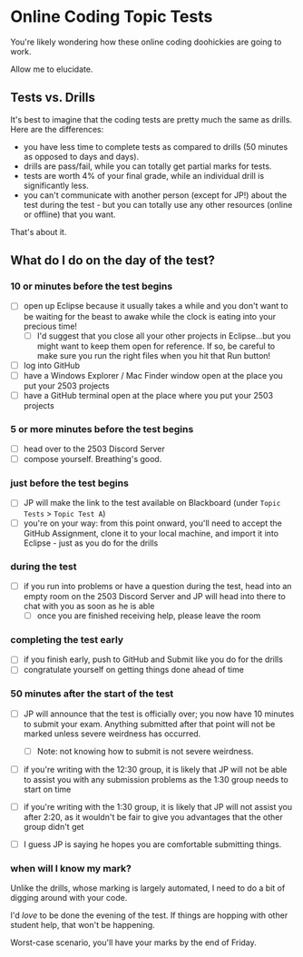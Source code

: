 # Online Coding Topic Tests

You're likely wondering how these online coding doohickies are going to work.

Allow me to elucidate.


## Tests vs. Drills

It's best to imagine that the coding tests are pretty much the same as drills. Here are the differences:

- you have less time to complete tests as compared to drills (50 minutes as opposed to days and days).
- drills are pass/fail, while you can totally get partial marks for tests. 
- tests are worth 4% of your final grade, while an individual drill is significantly less.
- you can't communicate with another person (except for JP!) about the test during the test - but you can totally use any other resources (online or offline) that you want.

That's about it.


## What do I do on the day of the test?

### 10 or minutes before the test begins

- [ ] open up Eclipse because it usually takes a while and you don't want to be waiting for the beast to awake while the clock is eating into your precious time! 
  - [ ] I'd suggest that you close all your other projects in Eclipse...but you might want to keep them open for reference. If so, be careful to make sure you run the right files when you hit that Run button!
- [ ] log into GitHub
- [ ] have a Windows Explorer / Mac Finder window open at the place you put your 2503 projects
- [ ] have a GitHub terminal open at the place where you put your 2503 projects

### 5 or more minutes before the test begins

- [ ] head over to the 2503 Discord Server
- [ ] compose yourself. Breathing's good.

### just before the test begins

- [ ] JP will make the link to the test available on Blackboard (under `Topic Tests` > `Topic Test A`)
- [ ] you're on your way: from this point onward, you'll need to accept the GitHub Assignment, clone it to your local machine, and import it into Eclipse - just as you do for the drills

### during the test

- [ ] if you run into problems or have a question during the test, head into an empty room on the 2503 Discord Server and JP will head into there to chat with you as soon as he is able
  - [ ] once you are finished receiving help, please leave the room

### completing the test early

- [ ] if you finish early, push to GitHub and Submit like you do for the drills
- [ ] congratulate yourself on getting things done ahead of time

### 50 minutes after the start of the test

- [ ] JP will announce that the test is officially over; you now have 10 minutes to submit your exam. Anything submitted after that point will not be marked unless severe weirdness has occurred.
  - [ ] Note: not knowing how to submit is not severe weirdness.
- [ ] if you're writing with the 12:30 group, it is likely that JP will not be able to assist you with any submission problems as the 1:30 group needs to start on time
- [ ] if you're writing with the 1:30 group, it is likely that JP will not assist you after 2:20, as it wouldn't be fair to give you advantages that the other group didn't get
- [ ] I guess JP is saying he hopes you are comfortable submitting things.


### when will I know my mark?

Unlike the drills, whose marking is largely automated, I need to do a bit of digging around with your code.

I'd _love_ to be done the evening of the test. If things are hopping with other student help, that won't be happening.

Worst-case scenario, you'll have your marks by the end of Friday.
